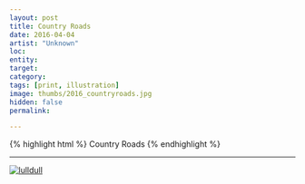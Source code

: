 ```yaml
---
layout: post
title: Country Roads
date: 2016-04-04
artist: "Unknown"
loc: 
entity: 
target: 
category: 
tags: [print, illustration]
image: thumbs/2016_countryroads.jpg
hidden: false
permalink:

---
```




{% highlight html %}
Country Roads
{% endhighlight %}

---


<div class="post_image">
	<a href="{{ site.baseurl }}/images/posts/2016_countryroads/001.jpg" target="_blank">
	<img src="{{ site.baseurl }}/images/posts/2016_countryroads/001.jpg" alt="lulldull"></a>
</div>
